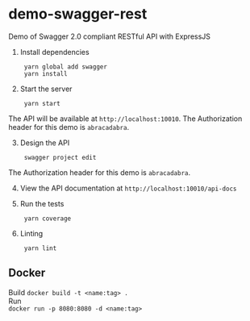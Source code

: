 # demo-swagger-rest
Demo of Swagger 2.0 compliant RESTful API with ExpressJS

1) Install dependencies

        yarn global add swagger
        yarn install

2) Start the server

        yarn start

The API will be available at `http://localhost:10010`.
The Authorization header for this demo is `abracadabra`.

3) Design the API
        
        swagger project edit

The Authorization header for this demo is `abracadabra`.  

4) View the API documentation at `http://localhost:10010/api-docs`    

5) Run the tests

        yarn coverage
    
6) Linting
        
        yarn lint

## Docker

Build
`docker build -t <name:tag> .`  
Run  
`docker run -p 8080:8080 -d <name:tag>`  



